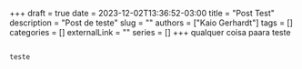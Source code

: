 +++ 
draft = true
date = 2023-12-02T13:36:52-03:00
title = "Post Test"
description = "Post de teste"
slug = ""
authors = ["Kaio Gerhardt"]
tags = []
categories = []
externalLink = ""
series = []
+++
 qualquer coisa paara teste
 ```

 teste
 ```